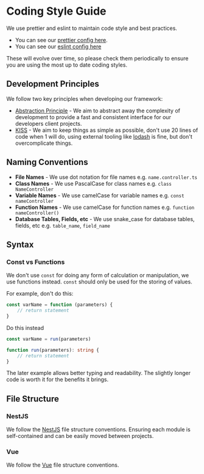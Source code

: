 # Coding Style Guide

We use prettier and eslint to maintain code style and best practices.

-   You can see our [prettier config here](https://github.com/juicyllama-npm/dev/blob/main/.prettierrc.js).
-   You can see our [eslint config here](https://github.com/juicyllama-npm/dev/blob/main/.eslintrc.js)

These will evolve over time, so please check them periodically to ensure you are using the most up to date coding styles.

## Development Principles

We follow two key principles when developing our framework:

-   [Abstraction Principle](<https://en.wikipedia.org/wiki/Abstraction_principle_(computer_programming)>) - We aim to abstract away the complexity of development to provide a fast and consistent interface for our developers client projects.
-   [KISS](https://en.wikipedia.org/wiki/KISS_principle) - We aim to keep things as simple as possible, don't use 20 lines of code when 1 will do, using external tooling like [lodash](https://lodash.com/) is fine, but don't overcomplicate things.

## Naming Conventions

-   **File Names** - We use dot notation for file names e.g. `name.controller.ts`
-   **Class Names** - We use PascalCase for class names e.g. `class NameController`
-   **Variable Names** - We use camelCase for variable names e.g. `const nameController`
-   **Function Names** - We use camelCase for function names e.g. `function nameController()`
-   **Database Tables, Fields, etc** - We use snake_case for database tables, fields, etc e.g. `table_name`, `field_name`

## Syntax

### Const vs Functions

We don't use `const` for doing any form of calculation or manipulation, we use functions instead. `const` should only be used for the storing of values.

For example, don't do this:

```ts
const varName = function (parameters) {
	// return statement
}
```

Do this instead

```ts
const varName = run(parameters)

function run(parameters): string {
	// return statement
}
```

The later example allows better typing and readability. The slightly longer code is worth it for the benefits it brings.

## File Structure

### NestJS

We follow the [NestJS](https://nestjs.com/) file structure conventions. Ensuring each module is self-contained and can be easily moved between projects.

### Vue

We follow the [Vue](https://vuejs.org) file structure conventions.
